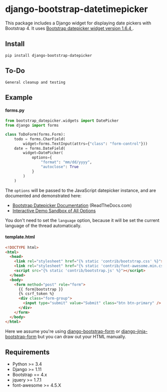 # django-bootstrap-datetimepicker

This package includes a Django widget for displaying date pickers with Bootstrap 4. It uses [Bootstrap datepicker widget version 1.6.4 ](https://github.com/uxsolutions/bootstrap-datepicker).

## Install

    pip install django-bootstrap-datepicker

## To-Do

    General cleanup and testing

## Example

#### forms.py

```python
from bootstrap_datepicker.widgets import DatePicker
from django import forms

class ToDoForm(forms.Form):
    todo = forms.CharField(
        widget=forms.TextInput(attrs={"class": "form-control"}))
    date = forms.DateField(
        widget=DatePicker(
            options={
                "format": "mm/dd/yyyy",
                "autoclose": True
            }
        )
    )
```

The `options` will be passed to the JavaScript datepicker instance, and are documented and demonstrated here:

* [Bootstrap Datepicker Documentation](https://bootstrap-datepicker.readthedocs.org/en/stable/) (ReadTheDocs.com)
* [Interactive Demo Sandbox of All Options](https://uxsolutions.github.io/bootstrap-datepicker/)

You don't need to set the `language` option, because it will be set the current language of the thread automatically.

#### template.html

```html
<!DOCTYPE html>
<html>
  <head>
    <link rel="stylesheet" href="{% static 'contrib/bootstrap.css' %}">
    <link rel="stylesheet" href="{% static 'contrib/font-awesome.min.css' %}">
    <script src="{% static 'contrib/bootstrap.js' %}"></script>
  </head>
  <body>
    <form method="post" role="form">
      {{ form|bootstrap }}
      {% csrf_token %}
      <div class="form-group">
        <input type="submit" value="Submit" class="btn btn-primary" />
      </div>
    </form>
  </body>
</html>
```

Here we assume you're using [django-bootstrap-form](https://github.com/tzangms/django-bootstrap-form) or 
[django-jinja-bootstrap-form](https://github.com/samuelcolvin/django-jinja-bootstrap-form) but you can
draw out your HTML manually.

## Requirements

* Python >= 3.4
* Django >= 1.11
* Bootstrap == 4.x
* jquery >= 1.7.1
* font-awesome >= 4.5.X

